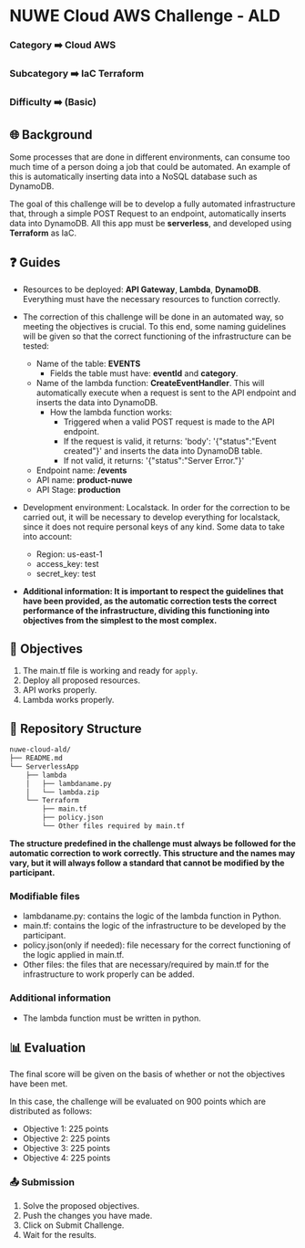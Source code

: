 # NUWE Cloud AWS Challenge - ALD

### Category   ➡️   Cloud AWS

### Subcategory   ➡️   IaC Terraform

### Difficulty   ➡️   (Basic)

## 🌐 Background

Some processes that are done in different environments, can consume too much time of a person doing a job that could be automated. An example of this is automatically inserting data into a NoSQL database such as DynamoDB.  

The goal of this challenge will be to develop a fully automated infrastructure that, through a simple POST Request to an endpoint, automatically inserts data into DynamoDB. All this app must be **serverless**, and developed using **Terraform** as IaC.

## ❓ Guides

- Resources to be deployed: **API Gateway**, **Lambda**, **DynamoDB**. Everything must have the necessary resources to function correctly.

- The correction of this challenge will be done in an automated way, so meeting the objectives is crucial. To this end, some naming guidelines will be given so that the correct functioning of the infrastructure can be tested:
    - Name of the table: **EVENTS**
        - Fields the table must have: **eventId** and **category**. 
    - Name of the lambda function: **CreateEventHandler**. This will automatically execute when a request is sent to the API endpoint and inserts the data into DynamoDB.
        - How the lambda function works:
            - Triggered when a valid POST request is made to the API endpoint.
            - If the request is valid, it returns: 'body': '{"status":"Event created"}' and inserts the data into DynamoDB table.
            - If not valid, it returns: '{"status":"Server Error."}'
    - Endpoint name: **/events**
    - API name: **product-nuwe**
    - API Stage: **production** 

- Development environment: Localstack. In order for the correction to be carried out, it will be necessary to develop everything for localstack, since it does not require personal keys of any kind. Some data to take into account:
    - Region: us-east-1
    - access_key: test
    - secret_key: test

- **Additional information: It is important to respect the guidelines that have been provided, as the automatic correction tests the correct performance of the infrastructure, dividing this functioning into objectives from the simplest to the most complex.**

## 🎯 Objectives

1. The main.tf file is working and ready for `apply`.
2. Deploy all proposed resources.
3. API works properly.
4. Lambda works properly.

## 📂 Repository Structure
```bash
nuwe-cloud-ald/
├── README.md
└── ServerlessApp
    ├── lambda
    │   ├── lambdaname.py
    │   └── lambda.zip
    └── Terraform
        ├── main.tf
        ├── policy.json
        └── Other files required by main.tf
```
**The structure predefined in the challenge must always be followed for the automatic correction to work correctly. This structure and the names may vary, but it will always follow a standard that cannot be modified by the participant.**

### Modifiable files
- lambdaname.py: contains the logic of the lambda function in Python.
- main.tf: contains the logic of the infrastructure to be developed by the participant.
- policy.json(only if needed): file necessary for the correct functioning of the logic applied in main.tf. 
- Other files: the files that are necessary/required by main.tf for the infrastructure to work properly can be added.

### Additional information
- The lambda function must be written in python.

## 📊 Evaluation
The final score will be given on the basis of whether or not the objectives have been met.

In this case, the challenge will be evaluated on 900 points which are distributed as follows:

- Objective 1: 225 points
- Objective 2: 225 points
- Objective 3: 225 points
- Objective 4: 225 points

### 📤 Submission

1. Solve the proposed objectives.
2. Push the changes you have made.
3. Click on Submit Challenge.
4. Wait for the results.

